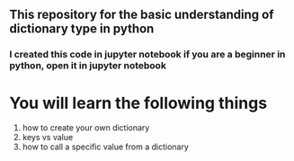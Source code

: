 ## This repository for the basic understanding of dictionary type in python 
### I created this code in jupyter notebook if you are a beginner in python, open it in jupyter notebook
# You will learn the following things
<ol>
<li>
how to create your own dictionary
</li>
<li>keys vs value </li>
<li>how to call a specific value from a dictionary</li>
<ol>

